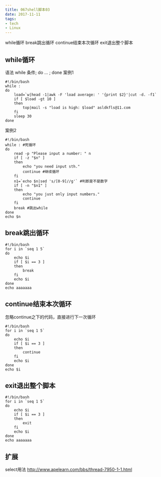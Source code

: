 ```yaml
---
title: 067shell脚本03
date: 2017-11-11
tags:
- tech
- Linux
---
```


while循环
break跳出循环
continue结束本次循环
exit退出整个脚本

<!--more-->

## while循环
语法 while 条件; do … ; done
案例1
```
#!/bin/bash
while :
do
    load=`w|head -1|awk -F 'load average: ' '{print $2}'|cut -d. -f1`
    if [ $load -gt 10 ]
    then
        top|mail -s "load is high: $load" asldkfls@11.com
    fi
    sleep 30
done
```

案例2
```
#!/bin/bash
while : #死循环
do
    read -p "Please input a number: " n
    if [ -z "$n" ]
    then
        echo "you need input sth."
        continue #继续循环
    fi
    n1=`echo $n|sed 's/[0-9]//g'` #判断是不是数字
    if [ -n "$n1" ]
    then
        echo "you just only input numbers."
        continue
    fi
    break #跳出while
done
echo $n
```

## break跳出循环
```
#!/bin/bash
for i in `seq 1 5`
do
    echo $i
    if [ $i == 3 ]
    then
        break
    fi
    echo $i
done
echo aaaaaaa
```


## continue结束本次循环
忽略continue之下的代码，直接进行下一次循环
```
#!/bin/bash
for i in `seq 1 5`
do
    echo $i
    if [ $i == 3 ]
    then
        continue
    fi
    echo $i
done
echo $i
```

## exit退出整个脚本
```
#!/bin/bash
for i in `seq 1 5`
do
    echo $i
    if [ $i == 3 ]
    then
        exit
    fi
    echo $i
done
echo aaaaaaa
```

## 扩展
select用法 http://www.apelearn.com/bbs/thread-7950-1-1.html
